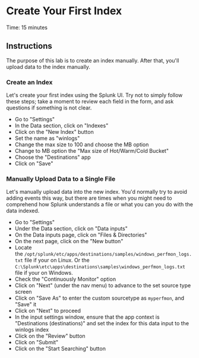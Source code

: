 # Create Your First Index
Time: 15 minutes

## Instructions
The purpose of this lab is to create an index manually. After that, you'll upload data to the index manually.

### Create an Index
Let's create your first index using the Splunk UI. Try not to simply follow these steps; take a moment to review each field in the form, and ask questions if something is not clear.

- Go to "Settings"
- In the Data section, click on "Indexes"
- Click on the "New Index" button 
- Set the name as "winlogs"
- Change the max size to 100 and choose the MB option
- Change to MB option the "Max size of Hot/Warm/Cold Bucket"
- Choose the "Destinations" app
- Click on "Save"

### Manually Upload Data to a Single File
Let's manually upload data into the new index. You'd normally try to avoid adding events this way, but there are times when you might need to comprehend how Splunk understands a file or what you can you do with the data indexed.

- Go to "Settings"
- Under the Data section, click on "Data inputs"
- On the Data inputs page, click on "Files & Directories"
- On the next page, click on the "New button"
- Locate the `/opt/splunk/etc/apps/destinations/samples/windows_perfmon_logs.txt` file if your on Linux. Or the `C:\Splunk\etc\apps\destinations\samples\windows_perfmon_logs.txt` file if your on Windows.
- Check the "Continuously Monitor" option
- Click on "Next" (under the nav menu) to advance to the set source type screen
- Click on "Save As" to enter the custom sourcetype as `myperfmon`, and "Save" it
- Click on "Next" to proceed 
- In the input settings window, ensure that the app context is "Destinations (destinations)" and set the index for this data input to the winlogs index
- Click on the "Review" button 
- Click on "Submit"
- Click on the "Start Searching" button 
